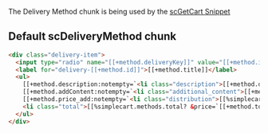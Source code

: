 The Delivery Method chunk is being used by the [scGetCart Snippet](../Snippets/scGetCart) 

## Default scDeliveryMethod chunk

```` html
<div class="delivery-item">
  <input type="radio" name="[[+method.deliveryKey]]" value="[[+method.id]]" id="delivery-[[+method.id]]" [[+method.selected:notempty=`checked="checked"`]] />
  <label for="delivery-[[+method.id]]">[[+method.title]]</label>
  <ul>
    [[+method.description:notempty=`<li class="description">[[+method.description]]</li>`]]
    [[+method.addContent:notempty=`<li class="additional_content">[[+method.addContent]]</li>`]]
    [[+method.price_add:notempty=`<li class="distribution">[[%simplecart.methods.yourcontribution? &price=`[[+method.price_add_formatted]]`]]</li>`]]
    <li class="total">[[%simplecart.methods.total? &price=`[[+method.total_formatted]]`]]</li>
  </ul>
</div>
```` 